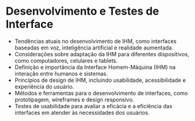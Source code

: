 # Desenvolvimento e Testes de Interface
- Tendências atuais no desenvolvimento de IHM, como interfaces baseadas em voz, inteligência artificial e realidade aumentada.
- Considerações sobre adaptação da IHM para diferentes dispositivos, como computadores, celulares e tablets.
- Definição e importância da Interface Homem-Máquina (IHM) na interação entre humanos e sistemas.
- Princípios de design de IHM, incluindo usabilidade, acessibilidade e experiência do usuário.
- Métodos e ferramentas para o desenvolvimento de interfaces, como prototipagem, wireframes e design responsivo.
- Testes de usabilidade para avaliar a eficácia e a eficiência das interfaces em atender às necessidades dos usuários.
